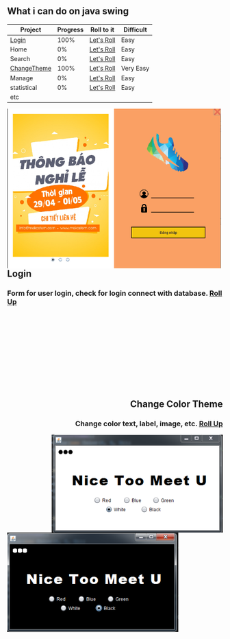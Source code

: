 
## What i can do on java swing

| Project | Progress | Roll to it | Difficult |
| --------- | ----- | ----------| ------------ |
| [Login](./JavaSwing/src/Login) | 100% | [Let's Roll](#Login) | Easy |
| Home | 0% | [Let's Roll](#What-i-can-do-on-java-swing) | Easy |
| Search | 0% | [Let's Roll](#What-i-can-do-on-java-swing) | Easy |
| [ChangeTheme](./JavaSwing/src/ChangeTheme) | 100% | [Let's Roll](#Change-Color-Theme) | Very Easy |
| Manage | 0% | [Let's Roll](#What-i-can-do-on-java-swing) | Easy |
| statistical | 0% | [Let's Roll](#What-i-can-do-on-java-swing) | Easy |
| etc | |

<img align="left" src="/./JavaSwing/src/images/123.png" width="500px">
<div align="left">

## Login 
### Form for user login, check for login connect with database. [Roll Up](#What-i-can-do-on-java-swing) 

</div>

<br><br><br><br><br><br><br><br><br><br>
<div align="right">

## Change Color Theme
### Change color text, label, image, etc. [Roll Up](#What-i-can-do-on-java-swing) 

</div>
<img align="right" src="/./JavaSwing/src/images/colorwhite.PNG" width="400px">
<img align="left" src="/./JavaSwing/src/images/colorblack.PNG" width="400px">
